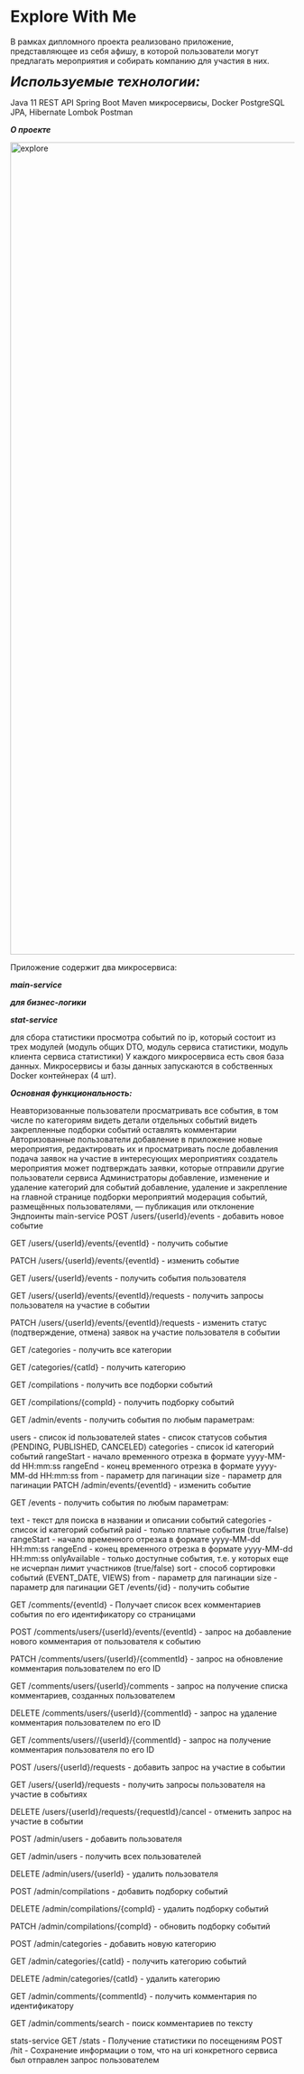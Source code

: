# Explore With Me
В рамках дипломного проекта реализовано приложение, представляющее из себя афишу, в которой пользователи могут предлагать мероприятия и собирать компанию для участия в них.

<span style="font-size:24px;">***Используемые технологии:***</span>

Java 11
REST API
Spring Boot
Maven
микросервисы, Docker
PostgreSQL
JPA, Hibernate
Lombok
Postman

***О проекте***

<img width="1440" alt="explore" src="https://github.com/Kirillzhukov737/java-explore-with-me/assets/110101893/060a9841-3fdb-4900-a50c-21e280b73a46">

Приложение содержит два микросервиса:

***main-service***

***для бизнес-логики***

***stat-service***

для сбора статистики просмотра событий по ip, который состоит из трех модулей (модуль общих DTO, модуль сервиса статистики, модуль клиента сервиса статистики)
У каждого микросервиса есть своя база данных.
Микросервисы и базы данных запускаются в собственных Docker контейнерах (4 шт).

***Основная функциональность:***

Неавторизованные пользователи
просматривать все события, в том числе по категориям
видеть детали отдельных событий
видеть закрепленные подборки событий
оставлять комментарии
Авторизованные пользователи
добавление в приложение новые мероприятия, редактировать их и просматривать после добавления
подача заявок на участие в интересующих мероприятиях
создатель мероприятия может подтверждать заявки, которые отправили другие пользователи сервиса
Администраторы
добавление, изменение и удаление категорий для событий
добавление, удаление и закрепление на главной странице подборки мероприятий
модерация событий, размещённых пользователями, — публикация или отклонение
Эндпоинты
main-service
POST /users/{userId}/events - добавить новое событие

GET /users/{userId}/events/{eventId} - получить событие

PATCH /users/{userId}/events/{eventId} - изменить событие

GET /users/{userId}/events - получить события пользователя

GET /users/{userId}/events/{eventId}/requests - получить запросы пользователя на участие в событии

PATCH /users/{userId}/events/{eventId}/requests - изменить статус (подтверждение, отмена) заявок на участие пользователя в событии

GET /categories - получить все категории

GET /categories/{catId} - получить категорию

GET /compilations - получить все подборки событий

GET /compilations/{compId} - получить подборку событий

GET /admin/events - получить события по любым параметрам:

users - список id пользователей
states - список статусов события (PENDING, PUBLISHED, CANCELED)
categories - список id категорий событий
rangeStart - начало временного отрезка в формате yyyy-MM-dd HH:mm:ss
rangeEnd - конец временного отрезка в формате yyyy-MM-dd HH:mm:ss
from - параметр для пагинации
size - параметр для пагинации
PATCH /admin/events/{eventId} - изменить событие

GET /events - получить события по любым параметрам:

text - текст для поиска в названии и описании событий
categories - список id категорий событий
paid - только платные события (true/false)
rangeStart - начало временного отрезка в формате yyyy-MM-dd HH:mm:ss
rangeEnd - конец временного отрезка в формате yyyy-MM-dd HH:mm:ss
onlyAvailable - только доступные события, т.е. у которых еще не исчерпан лимит участников (true/false)
sort - способ сортировки событий (EVENT_DATE, VIEWS)
from - параметр для пагинации
size - параметр для пагинации
GET /events/{id} - получить событие

GET /comments/{eventId} - Получает список всех комментариев события по его идентификатору со страницами

POST /comments/users/{userId}/events/{eventId} - запрос на добавление нового комментария от пользователя к событию

PATCH /comments/users/{userId}/{commentId} - запрос на обновление комментария пользователем по его ID

GET /comments/users/{userId}/comments - запрос на получение списка комментариев, созданных пользователем

DELETE /comments/users/{userId}/{commentId} - запрос на удаление комментария пользователем по его ID

GET /comments/users//{userId}/{commentId} - запрос на получение комментария пользователя по его ID

POST /users/{userId}/requests - добавить запрос на участие в событии

GET /users/{userId}/requests - получить запросы пользователя на участие в событиях

DELETE /users/{userId}/requests/{requestId}/cancel - отменить запрос на участие в событии

POST /admin/users - добавить пользователя

GET /admin/users - получить всех пользователей

DELETE /admin/users/{userId} - удалить пользователя

POST /admin/compilations - добавить подборку событий

DELETE /admin/compilations/{compId} - удалить подборку событий

PATCH /admin/compilations/{compId} - обновить подборку событий

POST /admin/categories - добавить новую категорию

GET /admin/categories/{catId} - получить категорию событий

DELETE /admin/categories/{catId} - удалить категорию

GET /admin/comments/{commentId} - получить комментария по идентификатору

GET /admin/comments/search - поиск комментариев по тексту

stats-service
GET /stats - Получение статистики по посещениям
POST /hit - Сохранение информации о том, что на uri конкретного сервиса был отправлен запрос пользователем
